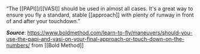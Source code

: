 “The [[PAPI]]/[[VASI]] should be used in almost all cases. It's a great way to ensure you fly a standard, stable [[approach]] with plenty of runway in front of and after your touchdown.”

***Source***: https://www.boldmethod.com/learn-to-fly/maneuvers/should-you-use-the-papi-and-vasi-on-your-final-approach-or-touch-down-on-the-numbers/ from [[Bold Method]]
